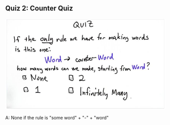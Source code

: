 ## Quiz 2: Counter Quiz

![alt text](./media/quiz-02-counter.JPG "counter")

A: None if the rule is "some word" + "-" + "word"
